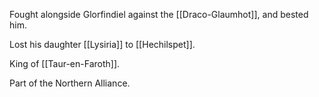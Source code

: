 Fought alongside Glorfindiel against the [[Draco-Glaumhot]], and bested him.

Lost his daughter [[Lysiria]] to [[Hechilspet]].

King of [[Taur-en-Faroth]].

Part of the Northern Alliance.